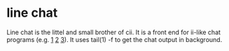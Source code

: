 line chat
=========

Line chat is the littel and small brother of cii.  It is a front end for
ii-like chat programs (e.g. [1] [2] [3]).  It uses tail(1) -f to get the chat output in
background.

 [1]: http://tools.suckless.org/ii/
 [2]: http://ratox.2f30.org/
 [3]: http://23.fi/jj/
